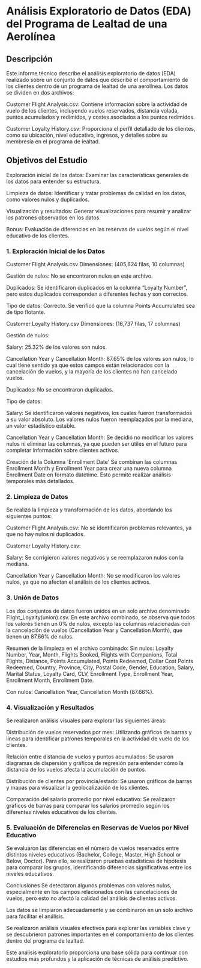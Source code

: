 # Análisis Exploratorio de Datos (EDA) del Programa de Lealtad de una Aerolínea
## Descripción
Este informe técnico describe el análisis exploratorio de datos (EDA) realizado sobre un conjunto de datos que describe el comportamiento de los clientes dentro de un programa de lealtad de una aerolínea. Los datos se dividen en dos archivos:

Customer Flight Analysis.csv: Contiene información sobre la actividad de vuelo de los clientes, incluyendo vuelos reservados, distancia volada, puntos acumulados y redimidos, y costes asociados a los puntos redimidos.

Customer Loyalty History.csv: Proporciona el perfil detallado de los clientes, como su ubicación, nivel educativo, ingresos, y detalles sobre su membresía en el programa de lealtad.

## Objetivos del Estudio
Exploración inicial de los datos: Examinar las características generales de los datos para entender su estructura.

Limpieza de datos: Identificar y tratar problemas de calidad en los datos, como valores nulos y duplicados.

Visualización y resultados: Generar visualizaciones para resumir y analizar los patrones observados en los datos.

Bonus: Evaluación de diferencias en las reservas de vuelos según el nivel educativo de los clientes.

### 1. Exploración Inicial de los Datos
Customer Flight Analysis.csv
Dimensiones: (405,624 filas, 10 columnas)

Gestión de nulos: No se encontraron nulos en este archivo.

Duplicados: Se identificaron duplicados en la columna “Loyalty Number”, pero estos duplicados corresponden a diferentes fechas y son correctos.

Tipo de datos: Correcto. Se verificó que la columna Points Accumulated sea de tipo flotante.

Customer Loyalty History.csv
Dimensiones: (16,737 filas, 17 columnas)

Gestión de nulos:

Salary: 25.32% de los valores son nulos.

Cancellation Year y Cancellation Month: 87.65% de los valores son nulos, lo cual tiene sentido ya que estos campos están relacionados con la cancelación de vuelos, y la mayoría de los clientes no han cancelado vuelos.

Duplicados: No se encontraron duplicados.

Tipo de datos:

Salary: Se identificaron valores negativos, los cuales fueron transformados a su valor absoluto. Los valores nulos fueron reemplazados por la mediana, un valor estadístico estable.

Cancellation Year y Cancellation Month: Se decidió no modificar los valores nulos ni eliminar las columnas, ya que pueden ser útiles en el futuro para completar información sobre clientes activos.

Creación de la Columna 'Enrollment Date'
Se combinan las columnas Enrollment Month y Enrollment Year para crear una nueva columna Enrollment Date en formato datetime. Esto permite realizar análisis temporales más detallados.

### 2. Limpieza de Datos
Se realizó la limpieza y transformación de los datos, abordando los siguientes puntos:

Customer Flight Analysis.csv: No se identificaron problemas relevantes, ya que no hay nulos ni duplicados.

Customer Loyalty History.csv:

Salary: Se corrigieron valores negativos y se reemplazaron nulos con la mediana.

Cancellation Year y Cancellation Month: No se modificaron los valores nulos, ya que no afectan el análisis de los clientes activos.

### 3. Unión de Datos
Los dos conjuntos de datos fueron unidos en un solo archivo denominado Flight_Loyalty(union).csv. En este archivo combinado, se observa que todos los valores tienen un 0% de nulos, excepto las columnas relacionadas con la cancelación de vuelos (Cancellation Year y Cancellation Month), que tienen un 87.66% de nulos.

Resumen de la limpieza en el archivo combinado:
Sin nulos: Loyalty Number, Year, Month, Flights Booked, Flights with Companions, Total Flights, Distance, Points Accumulated, Points Redeemed, Dollar Cost Points Redeemed, Country, Province, City, Postal Code, Gender, Education, Salary, Marital Status, Loyalty Card, CLV, Enrollment Type, Enrollment Year, Enrollment Month, Enrollment Date.

Con nulos: Cancellation Year, Cancellation Month (87.66%).

### 4. Visualización y Resultados
Se realizaron análisis visuales para explorar las siguientes áreas:

Distribución de vuelos reservados por mes: Utilizando gráficos de barras y líneas para identificar patrones temporales en la actividad de vuelo de los clientes.

Relación entre distancia de vuelos y puntos acumulados: Se usaron diagramas de dispersión y gráficos de regresión para entender cómo la distancia de los vuelos afecta la acumulación de puntos.

Distribución de clientes por provincia/estado: Se usaron gráficos de barras y mapas para visualizar la geolocalización de los clientes.

Comparación del salario promedio por nivel educativo: Se realizaron gráficos de barras para comparar los salarios promedio según los diferentes niveles educativos de los clientes.

### 5. Evaluación de Diferencias en Reservas de Vuelos por Nivel Educativo
Se evaluaron las diferencias en el número de vuelos reservados entre distintos niveles educativos (Bachelor, College, Master, High School or Below, Doctor). Para ello, se realizaron pruebas estadísticas de hipótesis para comparar los grupos, identificando diferencias significativas entre los niveles educativos.

Conclusiones
Se detectaron algunos problemas con valores nulos, especialmente en los campos relacionados con las cancelaciones de vuelos, pero esto no afectó la calidad del análisis de clientes activos.

Los datos se limpiaron adecuadamente y se combinaron en un solo archivo para facilitar el análisis.

Se realizaron análisis visuales efectivos para explorar las variables clave y se descubrieron patrones importantes en el comportamiento de los clientes dentro del programa de lealtad.

Este análisis exploratorio proporciona una base sólida para continuar con estudios más profundos y la aplicación de técnicas de análisis predictivo.

